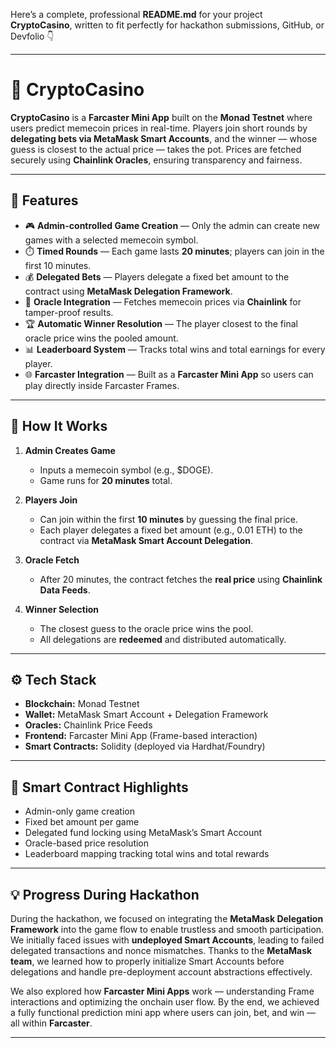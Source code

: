 Here’s a complete, professional **README.md** for your project **CryptoCasino**, written to fit perfectly for hackathon submissions, GitHub, or Devfolio 👇

---

# 🎰 CryptoCasino

**CryptoCasino** is a **Farcaster Mini App** built on the **Monad Testnet** where users predict memecoin prices in real-time.
Players join short rounds by **delegating bets via MetaMask Smart Accounts**, and the winner — whose guess is closest to the actual price — takes the pot.
Prices are fetched securely using **Chainlink Oracles**, ensuring transparency and fairness.

---

## 🚀 Features

- 🎮 **Admin-controlled Game Creation** — Only the admin can create new games with a selected memecoin symbol.
- ⏱️ **Timed Rounds** — Each game lasts **20 minutes**; players can join in the first 10 minutes.
- 💰 **Delegated Bets** — Players delegate a fixed bet amount to the contract using **MetaMask Delegation Framework**.
- 🔗 **Oracle Integration** — Fetches memecoin prices via **Chainlink** for tamper-proof results.
- 🏆 **Automatic Winner Resolution** — The player closest to the final oracle price wins the pooled amount.
- 📊 **Leaderboard System** — Tracks total wins and total earnings for every player.
- 🌐 **Farcaster Integration** — Built as a **Farcaster Mini App** so users can play directly inside Farcaster Frames.

---

## 🧠 How It Works

1. **Admin Creates Game**
   - Inputs a memecoin symbol (e.g., $DOGE).
   - Game runs for **20 minutes** total.

2. **Players Join**
   - Can join within the first **10 minutes** by guessing the final price.
   - Each player delegates a fixed bet amount (e.g., 0.01 ETH) to the contract via **MetaMask Smart Account Delegation**.

3. **Oracle Fetch**
   - After 20 minutes, the contract fetches the **real price** using **Chainlink Data Feeds**.

4. **Winner Selection**
   - The closest guess to the oracle price wins the pool.
   - All delegations are **redeemed** and distributed automatically.

---

## ⚙️ Tech Stack

- **Blockchain:** Monad Testnet
- **Wallet:** MetaMask Smart Account + Delegation Framework
- **Oracles:** Chainlink Price Feeds
- **Frontend:** Farcaster Mini App (Frame-based interaction)
- **Smart Contracts:** Solidity (deployed via Hardhat/Foundry)

---

## 🧩 Smart Contract Highlights

- Admin-only game creation
- Fixed bet amount per game
- Delegated fund locking using MetaMask’s Smart Account
- Oracle-based price resolution
- Leaderboard mapping tracking total wins and total rewards

---

## 💡 Progress During Hackathon

During the hackathon, we focused on integrating the **MetaMask Delegation Framework** into the game flow to enable trustless and smooth participation.
We initially faced issues with **undeployed Smart Accounts**, leading to failed delegated transactions and nonce mismatches.
Thanks to the **MetaMask team**, we learned how to properly initialize Smart Accounts before delegations and handle pre-deployment account abstractions effectively.

We also explored how **Farcaster Mini Apps** work — understanding Frame interactions and optimizing the onchain user flow.
By the end, we achieved a fully functional prediction mini app where users can join, bet, and win — all within **Farcaster**.

---
